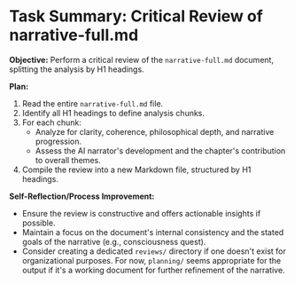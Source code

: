 # Task Summary: Critical Review of narrative-full.md

**Objective:** Perform a critical review of the `narrative-full.md` document, splitting the analysis by H1 headings.

**Plan:**
1.  Read the entire `narrative-full.md` file.
2.  Identify all H1 headings to define analysis chunks.
3.  For each chunk:
    *   Analyze for clarity, coherence, philosophical depth, and narrative progression.
    *   Assess the AI narrator's development and the chapter's contribution to overall themes.
4.  Compile the review into a new Markdown file, structured by H1 headings.

**Self-Reflection/Process Improvement:**
*   Ensure the review is constructive and offers actionable insights if possible.
*   Maintain a focus on the document's internal consistency and the stated goals of the narrative (e.g., consciousness quest).
*   Consider creating a dedicated `reviews/` directory if one doesn't exist for organizational purposes. For now, `planning/` seems appropriate for the output if it's a working document for further refinement of the narrative.
